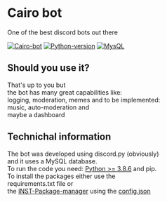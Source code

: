 

# Cairo bot

One of the best discord bots out there

[![Cairo-bot](https://github.com/Cairo-Development/Cairo-bot/actions/workflows/Cairo.yml/badge.svg)](https://github.com/Cairo-Development/Cairo-bot/actions/workflows/Cairo.yml)
[![Python-version](https://img.shields.io/badge/Python-3.8.7-blue?style=flat-square)](https://python.org/downloads)
[![MysQL](https://img.shields.io/badge/MySQL-10.2-blue?style=flat-square)](https://mariadb.org/)

## Should you use it?

That\'s up to you but\
the bot has many great capabilities like:\
logging, moderation, memes and to be implemented:\
music, auto-moderation and\
maybe a dashboard

## Technichal information

The bot was developed using discord.py (obviously)\
and it uses a MySQL database.\
To run the code you need: [Python \>=
3.8.6](https://python.org/downloads) and pip.\
To install the packages either use the\
requirements.txt file or\
the [INST-Package-manager](https://abdulh.xyz/apps) using the
[config.json](https://github.com/Aquhx-Development/Aquhx-bot/blob/main/lib/config/config.json)
